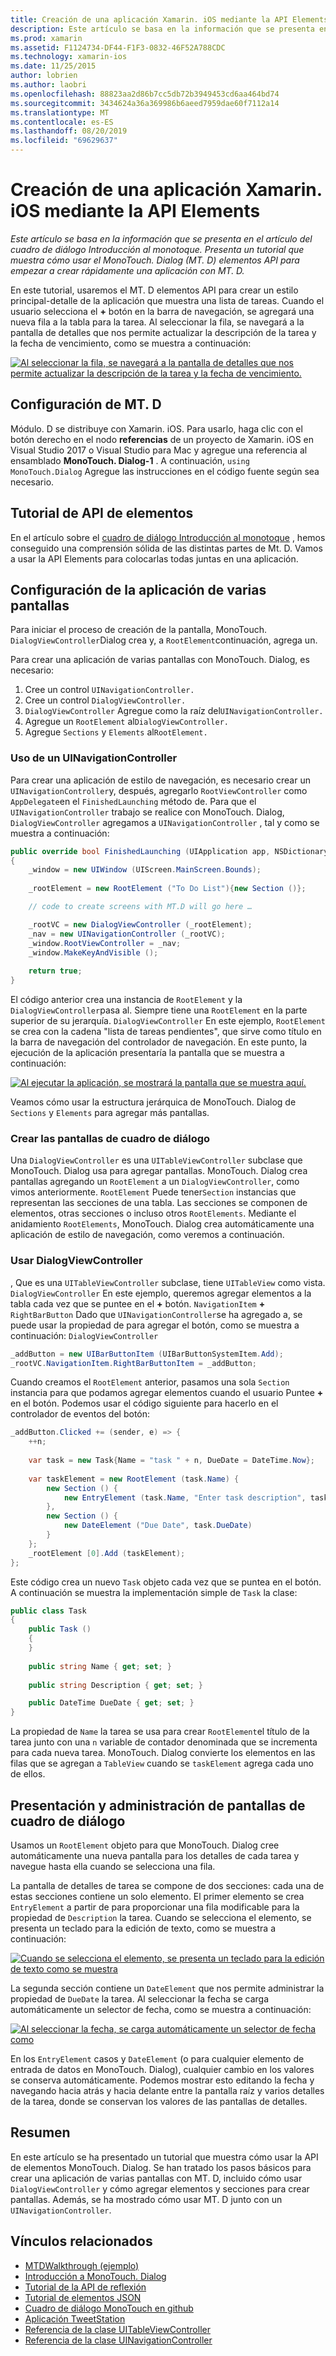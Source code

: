 ```yaml
---
title: Creación de una aplicación Xamarin. iOS mediante la API Elements
description: Este artículo se basa en la información que se presenta en el artículo del cuadro de diálogo Introducción al monotoque. Presenta un tutorial que muestra cómo usar el MonoTouch. Dialog (MT. D) elementos API para empezar a crear rápidamente una aplicación con MT. D.
ms.prod: xamarin
ms.assetid: F1124734-DF44-F1F3-0832-46F52A788CDC
ms.technology: xamarin-ios
ms.date: 11/25/2015
author: lobrien
ms.author: laobri
ms.openlocfilehash: 88823aa2d86b7cc5db72b3949453cd6aa464bd74
ms.sourcegitcommit: 3434624a36a369986b6aeed7959dae60f7112a14
ms.translationtype: MT
ms.contentlocale: es-ES
ms.lasthandoff: 08/20/2019
ms.locfileid: "69629637"
---
```

# <a name="creating-a-xamarinios-application-using-the-elements-api"></a>Creación de una aplicación Xamarin. iOS mediante la API Elements

_Este artículo se basa en la información que se presenta en el artículo del cuadro de diálogo Introducción al monotoque. Presenta un tutorial que muestra cómo usar el MonoTouch. Dialog (MT. D) elementos API para empezar a crear rápidamente una aplicación con MT. D._

En este tutorial, usaremos el MT. D elementos API para crear un estilo principal-detalle de la aplicación que muestra una lista de tareas. Cuando el usuario selecciona el **+** botón en la barra de navegación, se agregará una nueva fila a la tabla para la tarea. Al seleccionar la fila, se navegará a la pantalla de detalles que nos permite actualizar la descripción de la tarea y la fecha de vencimiento, como se muestra a continuación:

[![](elements-api-walkthrough-images/01-task-list-app.png "Al seleccionar la fila, se navegará a la pantalla de detalles que nos permite actualizar la descripción de la tarea y la fecha de vencimiento.")](elements-api-walkthrough-images/01-task-list-app.png#lightbox)

## <a name="setting-up-mtd"></a>Configuración de MT. D

Módulo. D se distribuye con Xamarin. iOS. Para usarlo, haga clic con el botón derecho en el nodo **referencias** de un proyecto de Xamarin. iOS en Visual Studio 2017 o Visual Studio para Mac y agregue una referencia al ensamblado **MonoTouch. Dialog-1** . A continuación, `using MonoTouch.Dialog` Agregue las instrucciones en el código fuente según sea necesario.

## <a name="elements-api-walkthrough"></a>Tutorial de API de elementos

En el artículo sobre el [cuadro de diálogo Introducción al monotoque](~/ios/user-interface/monotouch.dialog/index.md) , hemos conseguido una comprensión sólida de las distintas partes de Mt. D. Vamos a usar la API Elements para colocarlas todas juntas en una aplicación.

## <a name="setting-up-the-multi-screen-application"></a>Configuración de la aplicación de varias pantallas

Para iniciar el proceso de creación de la pantalla, MonoTouch. `DialogViewController`Dialog crea y, a `RootElement`continuación, agrega un.

Para crear una aplicación de varias pantallas con MonoTouch. Dialog, es necesario:

1. Cree un control `UINavigationController.`
1. Cree un control `DialogViewController.`
1. `DialogViewController` Agregue como la raíz del`UINavigationController.` 
1. Agregue un `RootElement` al`DialogViewController.`
1. Agregue `Sections` y `Elements` al`RootElement.` 

### <a name="using-a-uinavigationcontroller"></a>Uso de un UINavigationController

Para crear una aplicación de estilo de navegación, es necesario crear un `UINavigationController`y, después, agregarlo `RootViewController` como `AppDelegate`en el `FinishedLaunching` método de. Para que el `UINavigationController` trabajo se realice con MonoTouch. Dialog, `DialogViewController` agregamos a `UINavigationController` , tal y como se muestra a continuación:

```csharp
public override bool FinishedLaunching (UIApplication app, NSDictionary options)
{
    _window = new UIWindow (UIScreen.MainScreen.Bounds);
            
    _rootElement = new RootElement ("To Do List"){new Section ()};

    // code to create screens with MT.D will go here …

    _rootVC = new DialogViewController (_rootElement);
    _nav = new UINavigationController (_rootVC);
    _window.RootViewController = _nav;
    _window.MakeKeyAndVisible ();
            
    return true;
}
```

El código anterior crea una instancia de `RootElement` y la `DialogViewController`pasa al. Siempre tiene una `RootElement` en la parte superior de su jerarquía. `DialogViewController` En este ejemplo, `RootElement` se crea con la cadena "lista de tareas pendientes", que sirve como título en la barra de navegación del controlador de navegación. En este punto, la ejecución de la aplicación presentaría la pantalla que se muestra a continuación:

 [![](elements-api-walkthrough-images/02-to-do-list-screen-.png "Al ejecutar la aplicación, se mostrará la pantalla que se muestra aquí.")](elements-api-walkthrough-images/02-to-do-list-screen-.png#lightbox)

Veamos cómo usar la estructura jerárquica de MonoTouch. Dialog de `Sections` y `Elements` para agregar más pantallas.

### <a name="creating-the-dialog-screens"></a>Crear las pantallas de cuadro de diálogo

Una `DialogViewController` es una `UITableViewController` subclase que MonoTouch. Dialog usa para agregar pantallas. MonoTouch. Dialog crea pantallas agregando un `RootElement` a un `DialogViewController`, como vimos anteriormente. `RootElement` Puede tener`Section` instancias que representan las secciones de una tabla.
Las secciones se componen de elementos, otras secciones o incluso otros `RootElements`. Mediante el anidamiento `RootElements`, MonoTouch. Dialog crea automáticamente una aplicación de estilo de navegación, como veremos a continuación.

### <a name="using-dialogviewcontroller"></a>Usar DialogViewController

, Que es una `UITableViewController` subclase, tiene `UITableView` como vista. `DialogViewController` En este ejemplo, queremos agregar elementos a la tabla cada vez que se puntee en el **+** botón. `NavigationItem` **+** `RightBarButton` Dado que `UINavigationController`se ha agregado a, se puede usar la propiedad de para agregar el botón, como se muestra a continuación: `DialogViewController`

```csharp
_addButton = new UIBarButtonItem (UIBarButtonSystemItem.Add);
_rootVC.NavigationItem.RightBarButtonItem = _addButton;
```

Cuando creamos el `RootElement` anterior, pasamos una sola `Section` instancia para que podamos agregar elementos cuando el usuario Puntee **+** en el botón. Podemos usar el código siguiente para hacerlo en el controlador de eventos del botón:

```csharp
_addButton.Clicked += (sender, e) => {                
    ++n;
                
    var task = new Task{Name = "task " + n, DueDate = DateTime.Now};
                
    var taskElement = new RootElement (task.Name) {
        new Section () {
            new EntryElement (task.Name, "Enter task description", task.Description)
        },
        new Section () {
            new DateElement ("Due Date", task.DueDate)
        }
    };
    _rootElement [0].Add (taskElement);
};
```

Este código crea un nuevo `Task` objeto cada vez que se puntea en el botón. A continuación se muestra la implementación simple de `Task` la clase:

```csharp
public class Task
{   
    public Task ()
    {
    }
      
    public string Name { get; set; }
        
    public string Description { get; set; }

    public DateTime DueDate { get; set; }
}
```

La propiedad de `Name` la tarea se usa para crear `RootElement`el título de la tarea junto con una `n` variable de contador denominada que se incrementa para cada nueva tarea. MonoTouch. Dialog convierte los elementos en las filas que se agregan a `TableView` cuando se `taskElement` agrega cada uno de ellos.

## <a name="presenting-and-managing-dialog-screens"></a>Presentación y administración de pantallas de cuadro de diálogo

Usamos un `RootElement` objeto para que MonoTouch. Dialog cree automáticamente una nueva pantalla para los detalles de cada tarea y navegue hasta ella cuando se selecciona una fila.

La pantalla de detalles de tarea se compone de dos secciones: cada una de estas secciones contiene un solo elemento. El primer elemento se crea `EntryElement` a partir de para proporcionar una fila modificable para la propiedad de `Description` la tarea. Cuando se selecciona el elemento, se presenta un teclado para la edición de texto, como se muestra a continuación:

 [![](elements-api-walkthrough-images/03-create-task.png "Cuando se selecciona el elemento, se presenta un teclado para la edición de texto como se muestra")](elements-api-walkthrough-images/03-create-task.png#lightbox)

La segunda sección contiene un `DateElement` que nos permite administrar la propiedad de `DueDate` la tarea. Al seleccionar la fecha se carga automáticamente un selector de fecha, como se muestra a continuación:

 [![](elements-api-walkthrough-images/04-date-picker.png "Al seleccionar la fecha, se carga automáticamente un selector de fecha como")](elements-api-walkthrough-images/04-date-picker.png#lightbox)

En los `EntryElement` casos y `DateElement` (o para cualquier elemento de entrada de datos en MonoTouch. Dialog), cualquier cambio en los valores se conserva automáticamente. Podemos mostrar esto editando la fecha y navegando hacia atrás y hacia delante entre la pantalla raíz y varios detalles de la tarea, donde se conservan los valores de las pantallas de detalles.

## <a name="summary"></a>Resumen

En este artículo se ha presentado un tutorial que muestra cómo usar la API de elementos MonoTouch. Dialog. Se han tratado los pasos básicos para crear una aplicación de varias pantallas con MT. D, incluido cómo usar `DialogViewController` y cómo agregar elementos y secciones para crear pantallas. Además, se ha mostrado cómo usar MT. D junto con un `UINavigationController`.

## <a name="related-links"></a>Vínculos relacionados

- [MTDWalkthrough (ejemplo)](https://docs.microsoft.com/samples/xamarin/ios-samples/mtdwalkthrough)
- [Introducción a MonoTouch. Dialog](~/ios/user-interface/monotouch.dialog/index.md)
- [Tutorial de la API de reflexión](~/ios/user-interface/monotouch.dialog/reflection-api-walkthrough.md)
- [Tutorial de elementos JSON](~/ios/user-interface/monotouch.dialog/json-element-walkthrough.md)
- [Cuadro de diálogo MonoTouch en github](https://github.com/migueldeicaza/MonoTouch.Dialog)
- [Aplicación TweetStation](https://github.com/migueldeicaza/TweetStation)
- [Referencia de la clase UITableViewController](https://developer.apple.com/library/ios/#DOCUMENTATION/UIKit/Reference/UITableViewController_Class/Reference/Reference.html)
- [Referencia de la clase UINavigationController](https://developer.apple.com/library/ios/#documentation/UIKit/Reference/UINavigationController_Class/Reference/Reference.html)
